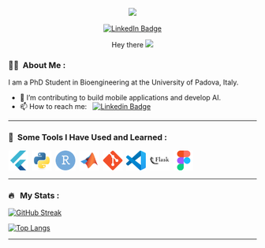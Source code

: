 
<p align="center"><img src="https://media.giphy.com/media/qgQUggAC3Pfv687qPC/giphy.gif" width="400" /></p>
<p align="center">
<a href="https://www.linkedin.com/in/michele-atzeni-458292153"><img src="https://img.shields.io/badge/LinkedIn-blue?style=for-the-badge&logo=linkedin&logoColor=white" alt="LinkedIn Badge"></a>
</p>
<p align="center">
</p>
<p align="center">
  Hey there 
  <img src="https://media.giphy.com/media/w1OBpBd7kJqHrJnJ13/giphy.gif" width="20"/></p>





### :man_technologist: &nbsp;About Me :

I am a PhD Student in Bioengineering at the University of Padova, Italy.

- 🔭 I’m contributing to build mobile applications and develop AI.
- 📫 How to reach me: &nbsp; [![Linkedin Badge](https://img.shields.io/badge/-atzeni-blue?style=flat&logo=Linkedin&logoColor=white)](https://www.linkedin.com/in/michele-atzeni-458292153)

---

### 🚀 &nbsp;Some Tools I Have Used and Learned :

<p>
<img src="https://github.com/devicons/devicon/blob/master/icons/flutter/flutter-original.svg" title="Flutter" alt="Flutter" width="40" height="40"/>&nbsp;
<img src="https://github.com/devicons/devicon/blob/master/icons/python/python-original.svg"  title="Python" alt="Python" width="40" height="40"/>&nbsp;
<img src="https://github.com/devicons/devicon/blob/master/icons/rstudio/rstudio-original.svg" title="RStudio" alt="RStudio" width="40" height="40"/>&nbsp;
<img src="https://github.com/devicons/devicon/blob/master/icons/matlab/matlab-original.svg" title="Matlab" alt="Matlab" width="40" height="40"/>&nbsp;
<img src="https://github.com/devicons/devicon/blob/master/icons/git/git-original.svg" title="git" alt="git " width="40" height="40"/>&nbsp;
<img src="https://github.com/devicons/devicon/blob/master/icons/vscode/vscode-original.svg" title="VScode" alt="VScode " width="40" height="40"/>&nbsp; 
<img src="https://github.com/devicons/devicon/blob/master/icons/flask/flask-original-wordmark.svg" title="Flask" alt="Figma " width="40" height="40"/>&nbsp; 
<img src="https://github.com/devicons/devicon/blob/master/icons/figma/figma-original.svg" title="Figma" alt="Figma " width="40" height="40"/>&nbsp; 
</p>

---

### 🔥 &nbsp; My Stats :
[![GitHub Streak](https://streak-stats.demolab.com/?user=AtzeniMichele&theme=dark&background=000000)](https://git.io/streak-stats)

[![Top Langs](https://github-readme-stats.vercel.app/api/top-langs/?username=AtzeniMichele&layout=compact&theme=vision-friendly-dark)](https://github.com/anuraghazra/github-readme-stats)

---
